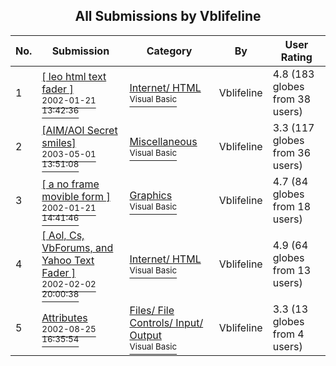 ﻿<div align="center">

## All Submissions by Vblifeline

</div>

No.  | Submission | Category | By   | User Rating
---- | ---------- | -------- | ---- | -----------
1 | [\[ leo html text fader \]<br /><sup>2002-01-21 13:42:36</sup>](https://github.com/Planet-Source-Code/vblifeline-leo-html-text-fader__1-31040) | [Internet/ HTML<br /><sup>Visual Basic</sup>](../ByCategory/internet-html__1-34.md) | Vblifeline | 4.8 (183 globes from 38 users)
2 | [\[AIM/AOl Secret smiles\]<br /><sup>2003-05-01 13:51:08</sup>](https://github.com/Planet-Source-Code/vblifeline-aim-aol-secret-smiles__1-45158) | [Miscellaneous<br /><sup>Visual Basic</sup>](../ByCategory/miscellaneous__1-1.md) | Vblifeline | 3.3 (117 globes from 36 users)
3 | [\[ a no frame movible form \]<br /><sup>2002-01-21 14:41:46</sup>](https://github.com/Planet-Source-Code/vblifeline-a-no-frame-movible-form__1-31037) | [Graphics<br /><sup>Visual Basic</sup>](../ByCategory/graphics__1-46.md) | Vblifeline | 4.7 (84 globes from 18 users)
4 | [\[ Aol, Cs, VbForums, and Yahoo Text Fader \]<br /><sup>2002-02-02 20:00:38</sup>](https://github.com/Planet-Source-Code/vblifeline-aol-cs-vbforums-and-yahoo-text-fader__1-31400) | [Internet/ HTML<br /><sup>Visual Basic</sup>](../ByCategory/internet-html__1-34.md) | Vblifeline | 4.9 (64 globes from 13 users)
5 | [Attributes<br /><sup>2002-08-25 16:35:54</sup>](https://github.com/Planet-Source-Code/vblifeline-attributes__1-26053) | [Files/ File Controls/ Input/ Output<br /><sup>Visual Basic</sup>](../ByCategory/files-file-controls-input-output__1-3.md) | Vblifeline | 3.3 (13 globes from 4 users)
